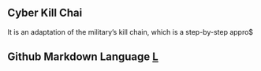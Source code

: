 ## Cyber Kill Chai
It is an adaptation of the military’s kill chain, which is a step-by-step appro$

## Github Markdown Language [L](markdown/README.md)
